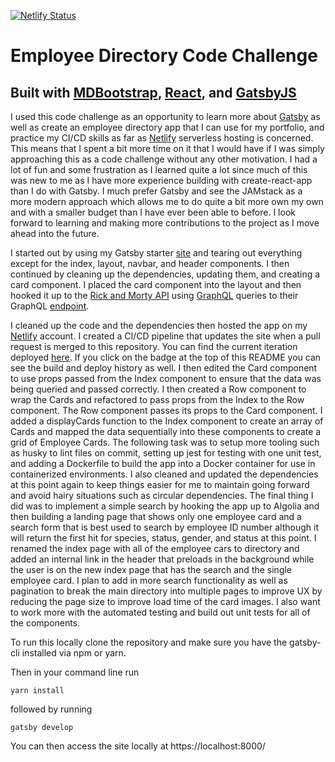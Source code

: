 [![Netlify Status](https://api.netlify.com/api/v1/badges/11e6687f-a8a2-45cd-9591-79439a0e231a/deploy-status)](https://app.netlify.com/sites/gatsbyemployeedirectory/deploys)

# Employee Directory Code Challenge

## Built with [MDBootstrap](https://mdbootstrap.com/react/), [React](https://reactjs.org/), and [GatsbyJS](https://gatsbyjs.org)

I used this code challenge as an opportunity to learn more about [Gatsby](https://gatsbyjs.org/) as well as create an employee directory app that I can use for my portfolio, and practice my CI/CD skills as far as [Netlify](https://netlify.com) serverless hosting is concerned. This means that I spent a bit more time on it that I would have if I was simply approaching this as a code challenge without any other motivation. I had a lot of fun and some frustration as I learned quite a lot since much of this was new to me as I have more experience building with create-react-app than I do with Gatsby. I much prefer Gatsby and see the JAMstack as a more modern approach which allows me to do quite a bit more own my own and with a smaller budget than I have ever been able to before. I look forward to learning and making more contributions to the project as I move ahead into the future.

I started out by using my Gatsby starter [site](https://www.gatsbyjs.org/starters/jjcav84/mdbreact-gatsby-starter/) and tearing out everything except for the index, layout, navbar, and header components. I then continued by cleaning up the dependencies, updating them, and creating a card component. I placed the card component into the layout and then hooked it up to the [Rick and Morty API](https://rickandmortyapi) using [GraphQL](https://graphql.org/) queries to their GraphQL [endpoint](https://rickandmorthapi/graphql/).

I cleaned up the code and the dependencies then hosted the app on my [Netlify](https://netlify.com) account. I created a CI/CD pipeline that updates the site when a pull request is merged to this repository. You can find the current iteration deployed [here](https://gatsbyemployeedirectory.netlify.com). If you click on the badge at the top of this README you can see the build and deploy history as well. I then edited the Card component to use props passed from the Index component to ensure that the data was being queried and passed correctly. I then created a Row component to wrap the Cards and refactored to pass props from the Index to the Row component. The Row component passes its props to the Card component. I added a displayCards function to the Index component to create an array of Cards and mapped the data sequentially into these components to create a grid of Employee Cards. The following task was to setup more tooling such as husky to lint files on commit, setting up jest for testing with one unit test, and adding a Dockerfile to build the app into a Docker container for use in containerized environments. I also cleaned and updated the dependencies at this point again to keep things easier for me to maintain going forward and avoid hairy situations such as circular dependencies. The final thing I did was to implement a simple search by hooking the app up to Algolia and then building a landing page that shows only one employee card and a search form that is best used to search by employee ID number although it will return the first hit for species, status, gender, and status at this point. I renamed the index page with all of the employee cars to directory and added an internal link in the header that preloads in the background while the user is on the new index page that has the search and the single employee card. I plan to add in more search functionality as well as pagination to break the main directory into multiple pages to improve UX by reducing the page size to improve load time of the card images. I also want to work more with the automated testing and build out unit tests for all of the components. 

To run this locally clone the repository and make sure you have the gatsby-cli installed via npm or yarn.

Then in your command line run

`yarn install`

followed by running

`gatsby develop`

You can then access the site locally at https://localhost:8000/
